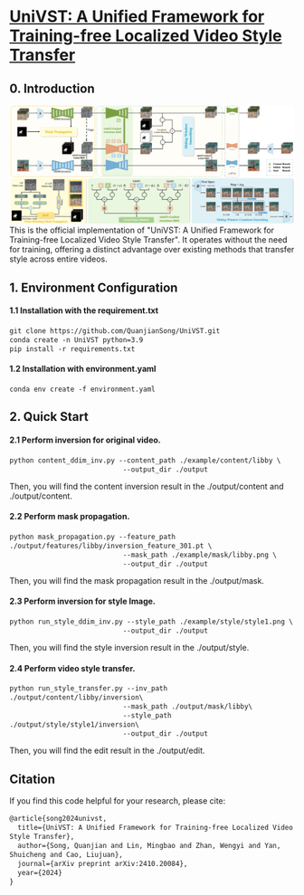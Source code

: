 # [UniVST: A Unified Framework for Training-free Localized Video Style Transfer](https://arxiv.org/abs/2410.20084)

## 0. Introduction
![Overall Framework](imgs/overall_framework.png)
This is the official implementation of "UniVST: A Unified Framework for Training-free Localized Video Style Transfer". It operates without the need for training, offering a distinct advantage over existing methods that transfer style across entire videos. 

## 1. Environment Configuration
#### 1.1 Installation with the requirement.txt
```
git clone https://github.com/QuanjianSong/UniVST.git
conda create -n UniVST python=3.9
pip install -r requirements.txt
```
#### 1.2 Installation with environment.yaml
```
conda env create -f environment.yaml
```


## 2. Quick Start
#### 2.1 Perform inversion for original video.
```
python content_ddim_inv.py --content_path ./example/content/libby \
                            --output_dir ./output
```
Then, you will find the content inversion result in the ./output/content and ./output/content.
#### 2.2 Perform mask propagation.
```
python mask_propagation.py --feature_path ./output/features/libby/inversion_feature_301.pt \
                            --mask_path ./example/mask/libby.png \
                            --output_dir ./output
```
Then, you will find the mask propagation result in the ./output/mask.
#### 2.3 Perform inversion for style Image.
```
python run_style_ddim_inv.py --style_path ./example/style/style1.png \
                            --output_dir ./output
```
Then, you will find the style inversion result in the ./output/style.
#### 2.4 Perform video style transfer.
```
python run_style_transfer.py --inv_path ./output/content/libby/inversion\
                            --mask_path ./output/mask/libby\
                            --style_path ./output/style/style1/inversion\ 
                            --output_dir ./output
```
Then, you will find the edit result in the ./output/edit.



## Citation
If you find this code helpful for your research, please cite:
```
@article{song2024univst,
  title={UniVST: A Unified Framework for Training-free Localized Video Style Transfer},
  author={Song, Quanjian and Lin, Mingbao and Zhan, Wengyi and Yan, Shuicheng and Cao, Liujuan},
  journal={arXiv preprint arXiv:2410.20084},
  year={2024}
}
```
